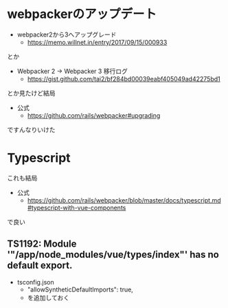 # webpackerのアップデート

- webpacker2から3へアップグレード
    - https://memo.willnet.in/entry/2017/09/15/000933

とか

- Webpacker 2 → Webpacker 3 移行ログ
    - https://gist.github.com/tai2/bf284bd00039eabf405049ad42275bd1

とか見たけど結局

- 公式
    - https://github.com/rails/webpacker#upgrading

ですんなりいけた

# Typescript

これも結局

- 公式
    - https://github.com/rails/webpacker/blob/master/docs/typescript.md#typescript-with-vue-components

で良い

## TS1192: Module '"/app/node_modules/vue/types/index"' has no default export.

- tsconfig.json
    - "allowSyntheticDefaultImports": true,
    - を追加しておく
